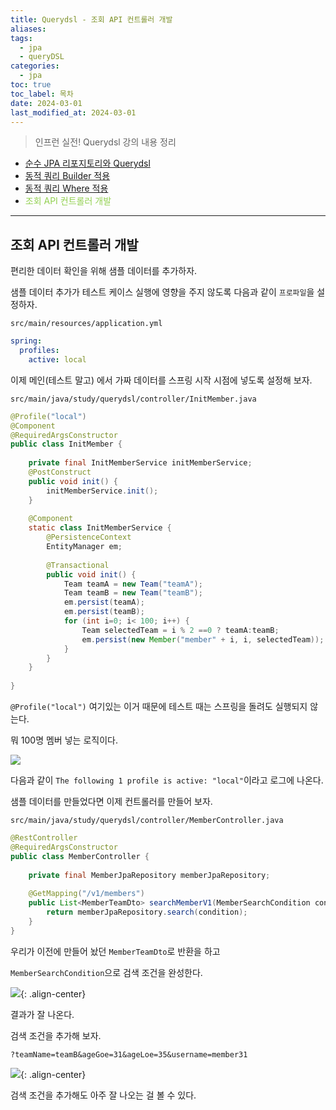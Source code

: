 ```yaml
---
title: Querydsl - 조회 API 컨트롤러 개발
aliases: 
tags:
  - jpa
  - queryDSL
categories:
  - jpa
toc: true
toc_label: 목차
date: 2024-03-01
last_modified_at: 2024-03-01
---
```

> 인프런 실전! Querydsl 강의 내용 정리

- [순수 JPA 리포지토리와 Querydsl](https://iamminseongkim.github.io/jpa/Querydsl-%EC%8B%A4%EB%AC%B4-%ED%99%9C%EC%9A%A9-%EC%88%9C%EC%88%98-JPA-%EB%A6%AC%ED%8F%AC%EC%A7%80%ED%86%A0%EB%A6%AC%EC%99%80-Querydsl/)
- [동적 쿼리 Builder 적용](https://iamminseongkim.github.io/jpa/Querydsl-%EB%8F%99%EC%A0%81-%EC%BF%BC%EB%A6%AC%EC%99%80-%EC%84%B1%EB%8A%A5-%EC%B5%9C%EC%A0%81%ED%99%94-%EC%A1%B0%ED%9A%8C-Builder-%EC%82%AC%EC%9A%A9/)
- [동적 쿼리 Where 적용](https://iamminseongkim.github.io/jpa/Querydsl-%EB%8F%99%EC%A0%81-%EC%BF%BC%EB%A6%AC-Where-%EC%A0%81%EC%9A%A9/)
- <font color="#92d050">조회 API 컨트롤러 개발</font>

--- 
## 조회 API 컨트롤러 개발

편리한 데이터 확인을 위해 샘플 데이터를 추가하자.

샘플 데이터 추가가 테스트 케이스 실행에 영향을 주지 않도록 다음과 같이 `프로파일`을 설정하자.

`src/main/resources/application.yml`
```yaml
spring:  
  profiles:  
    active: local
```

이제 메인(테스트 말고) 에서 가짜 데이터를 스프링 시작 시점에 넣도록 설정해 보자.

`src/main/java/study/querydsl/controller/InitMember.java` 
```java
@Profile("local")  
@Component  
@RequiredArgsConstructor  
public class InitMember {  
  
    private final InitMemberService initMemberService;  
    @PostConstruct  
    public void init() {  
        initMemberService.init();  
    }  
  
    @Component  
    static class InitMemberService {  
        @PersistenceContext  
        EntityManager em;  
  
        @Transactional  
        public void init() {  
            Team teamA = new Team("teamA");  
            Team teamB = new Team("teamB");  
            em.persist(teamA);  
            em.persist(teamB);  
            for (int i=0; i< 100; i++) {  
                Team selectedTeam = i % 2 ==0 ? teamA:teamB;  
                em.persist(new Member("member" + i, i, selectedTeam));  
            }  
        }  
    }  
  
}
```

`@Profile("local")` 여기있는 이거 때문에 테스트 때는 스프링을 돌려도 실행되지 않는다.

뭐 100명 멤버 넣는 로직이다.

![](https://i.imgur.com/aJFq0cU.png)

다음과 같이 `The following 1 profile is active: "local"`이라고 로그에 나온다.


샘플 데이터를 만들었다면 이제 컨트롤러를 만들어 보자.

`src/main/java/study/querydsl/controller/MemberController.java`
```java
@RestController  
@RequiredArgsConstructor  
public class MemberController {  
  
    private final MemberJpaRepository memberJpaRepository;  
  
    @GetMapping("/v1/members")  
    public List<MemberTeamDto> searchMemberV1(MemberSearchCondition condition) {  
        return memberJpaRepository.search(condition);  
    }  
}
```

우리가 이전에 만들어 놨던 `MemberTeamDto`로 반환을 하고


`MemberSearchCondition`으로 검색 조건을 완성한다.

![](https://i.imgur.com/COH3UTV.png){: .align-center}

결과가 잘 나온다. 

검색 조건을 추가해 보자.

`?teamName=teamB&ageGoe=31&ageLoe=35&username=member31`

![](https://i.imgur.com/xB2K7sx.png){: .align-center}

검색 조건을 추가해도 아주 잘 나오는 걸 볼 수 있다.



